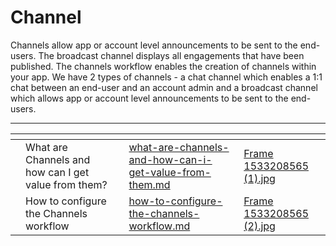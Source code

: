 # Channel

Channels allow app or account level announcements to be sent to the end-users. The broadcast channel displays all engagements that have been published. The channels workflow enables the creation of channels within your app. We have 2 types of channels - a chat channel which enables a 1:1 chat between an end-user and an account admin and a broadcast channel which allows app or account level announcements to be sent to the end-users.&#x20;

***

<table data-view="cards"><thead><tr><th></th><th></th><th></th><th data-hidden data-card-target data-type="content-ref"></th><th data-hidden data-card-cover data-type="files"></th></tr></thead><tbody><tr><td></td><td>What are Channels and how can I get value from them? </td><td></td><td><a href="what-are-channels-and-how-can-i-get-value-from-them.md">what-are-channels-and-how-can-i-get-value-from-them.md</a></td><td><a href="../../../.gitbook/assets/Frame 1533208565 (1).jpg">Frame 1533208565 (1).jpg</a></td></tr><tr><td></td><td>How to configure the Channels workflow</td><td></td><td><a href="how-to-configure-the-channels-workflow.md">how-to-configure-the-channels-workflow.md</a></td><td><a href="../../../.gitbook/assets/Frame 1533208565 (2).jpg">Frame 1533208565 (2).jpg</a></td></tr></tbody></table>
